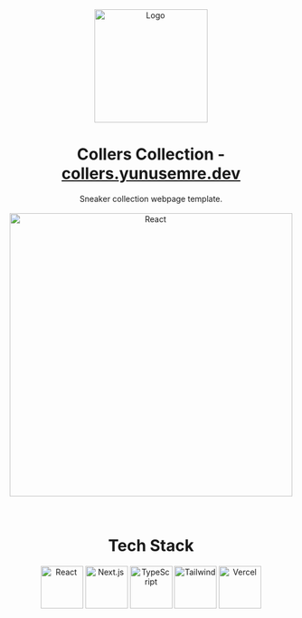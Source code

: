 <div align="center">
  <a href="https://www.yunusemre.dev" target="_blank"><img alt="Logo" src="https://github.com/YuunsGit/collers/assets/42357900/7f7f07b8-1c81-4144-98de-376e4019b432" width="200" /></a>
</div>

<h1 align="center">
  Collers Collection - <a href="https://collers.yunusemre.dev" target="_blank">collers.yunusemre.dev</a>
</h1>
<p align="center">
  Sneaker collection webpage template.
  <br/>
  <br/>
  <img alt="React" src="https://github.com/YuunsGit/collers/assets/42357900/3768d8ca-a2fd-4514-937c-57c6be357bbd" height="500" />
</p>
<br/>
<h1 align="center">
  Tech Stack
</h1>
<div align="center">
  <img alt="React" src="https://user-images.githubusercontent.com/42357900/218828330-592fc93d-d58f-4c78-95dd-4c48967a1619.png" height="75" />
  <img alt="Next.js" src="https://user-images.githubusercontent.com/42357900/218829328-e4d13281-93bf-488d-a36e-29a8c44580e1.svg" height="75" />
  <img alt="TypeScript" src="https://user-images.githubusercontent.com/42357900/218827976-5f27e84e-577e-4578-b04a-8de12246274e.png" height="75" />
  <img alt="Tailwind" src="https://user-images.githubusercontent.com/42357900/218828205-2228cc0e-8cdc-4f6a-9dd8-a5793dd8ffe9.svg" width="75" />
  <img alt="Vercel" src="https://user-images.githubusercontent.com/42357900/219872747-281e8987-9cbd-4cd9-b068-f0e8e23ad2bf.png" height="75" />
</div>

